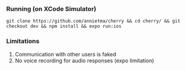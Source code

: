 ### Running (on XCode Simulator)
```git clone https://github.com/annietma/cherry && cd cherry/ && git checkout dev && npm install && expo run:ios```

### Limitations
1. Communication with other users is faked
2. No voice recording for audio responses (expo limitation)
